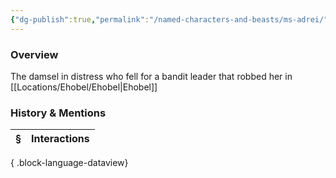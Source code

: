 ```yaml
---
{"dg-publish":true,"permalink":"/named-characters-and-beasts/ms-adrei/","tags":["NPC"],"updated":"2025-05-30T12:10:51.438+01:00"}
---
```



### Overview
The damsel in distress who fell for a bandit leader that robbed her in [[Locations/Ehobel/Ehobel\|Ehobel]]

### History & Mentions
| § | Interactions |
| - | ------------ |

{ .block-language-dataview}